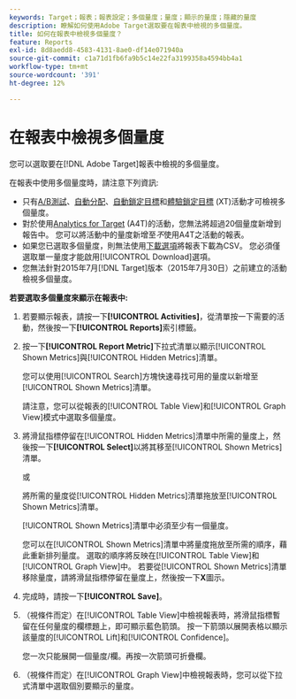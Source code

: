 ```yaml
---
keywords: Target；報表；報表設定；多個量度；量度；顯示的量度；隱藏的量度
description: 瞭解如何使用Adobe Target選取要在報表中檢視的多個量度。
title: 如何在報表中檢視多個量度？
feature: Reports
exl-id: 8d8aedd8-4583-4131-8ae0-df14e071940a
source-git-commit: c1a71d1fb6fa9b5c14e22fa3199358a4594bb4a1
workflow-type: tm+mt
source-wordcount: '391'
ht-degree: 12%

---
```


# 在報表中檢視多個量度

您可以選取要在[!DNL Adobe Target]報表中檢視的多個量度。

在報表中使用多個量度時，請注意下列資訊:

* 只有[A/B測試](/help/main/c-activities/t-test-ab/test-ab.md)、[自動分配](/help/main/c-activities/automated-traffic-allocation/automated-traffic-allocation.md)、[自動鎖定目標](/help/main/c-activities/auto-target/auto-target-to-optimize.md)和[體驗鎖定目標](/help/main/c-activities/t-experience-target/experience-target.md) (XT)活動才可檢視多個量度。
* 對於使用[Analytics for Target](/help/main/c-integrating-target-with-mac/a4t/a4t.md) (A4T)的活動，您無法將超過20個量度新增到報告中。 您可以將活動中的量度新增至&#x200B;*不*&#x200B;使用A4T之活動的報表。
* 如果您已選取多個量度，則無法使用[下載選項](/help/main/c-reports/c-report-settings/downloading-data-in-csv-file.md)將報表下載為CSV。 您必須僅選取單一量度才能啟用[!UICONTROL Download]選項。
* 您無法針對2015年7月[!DNL Target]版本（2015年7月30日）之前建立的活動檢視多個量度。

**若要選取多個量度來顯示在報表中:**

1. 若要顯示報表，請按一下&#x200B;**[!UICONTROL Activities]**，從清單按一下需要的活動，然後按一下&#x200B;**[!UICONTROL Reports]**&#x200B;索引標籤。
1. 按一下&#x200B;**[!UICONTROL Report Metric]**&#x200B;下拉式清單以顯示[!UICONTROL Shown Metrics]與[!UICONTROL Hidden Metrics]清單。

   您可以使用[!UICONTROL Search]方塊快速尋找可用的量度以新增至[!UICONTROL Shown Metrics]清單。

   請注意，您可以從報表的[!UICONTROL Table View]和[!UICONTROL Graph View]模式中選取多個量度。

1. 將滑鼠指標停留在[!UICONTROL Hidden Metrics]清單中所需的量度上，然後按一下&#x200B;**[!UICONTROL Select]**&#x200B;以將其移至[!UICONTROL Shown Metrics]清單。

   或

   將所需的量度從[!UICONTROL Hidden Metrics]清單拖放至[!UICONTROL Shown Metrics]清單。

   [!UICONTROL Shown Metrics]清單中必須至少有一個量度。

   您可以在[!UICONTROL Shown Metrics]清單中將量度拖放至所需的順序，藉此重新排列量度。 選取的順序將反映在[!UICONTROL Table View]和[!UICONTROL Graph View]中。 若要從[!UICONTROL Shown Metrics]清單移除量度，請將滑鼠指標停留在量度上，然後按一下&#x200B;**X**&#x200B;圖示。

1. 完成時，請按一下&#x200B;**[!UICONTROL Save]**。
1. （視條件而定）在[!UICONTROL Table View]中檢視報表時，將滑鼠指標暫留在任何量度的欄標題上，即可顯示藍色箭頭。 按一下箭頭以展開表格以顯示該量度的[!UICONTROL Lift]和[!UICONTROL Confidence]。

   您一次只能展開一個量度/欄。再按一次箭頭可折疊欄。

1. （視條件而定）在[!UICONTROL Graph View]中檢視報表時，您可以從下拉式清單中選取個別要顯示的量度。
